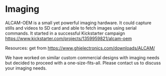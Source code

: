 # Imaging

ALCAM-OEM is a small yet powerful imaging hardware. It could capture stills and videos to SD card and able to fetch images using serial commands. It started in a successful Kickstarter campaign https://www.kickstarter.com/projects/1359959821/alcam-oem 

Resources: get from https://www.ghielectronics.com/downloads/ALCAM/

We have worked on similar custom commercial designs with imaging needs but decided to proceed with a one-size-fits-all. Please contact us to discuss your imaging needs.
